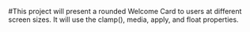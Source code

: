 #This project will present a rounded Welcome Card to users at different screen sizes.
It will use the clamp(), media, apply, and float properties.
